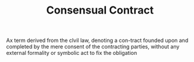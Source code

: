 ---
title: Consensual Contract
letter: C
permalink: "/definitions/bld-consensual-contract.html"
body: Ax term derived from the clvil law, denoting a con-tract founded upon and completed
  by the mere consent of the contracting parties, without any external formality or
  symbolic act to fix the obligation
published_at: '2018-07-07'
source: Black's Law Dictionary 2nd Ed (1910)
layout: post
---